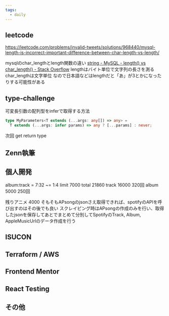 ```yaml
---
tags:
  - daily
---
```

## leetcode
https://leetcode.com/problems/invalid-tweets/solutions/968440/mysql-length-is-incorrect-important-difference-between-char-length-vs-length/

mysqlのchar_lengthとlength関数の違い
[string - MySQL - length() vs char\_length() - Stack Overflow](https://stackoverflow.com/questions/1734334/mysql-length-vs-char-length?rq=1)
lengthはバイト単位で文字列の長さを測る
char_lengthは文字単位
なので日本語などはlengthだと「あ」が3とかになったりする可能性がある

## type-challenge
可変長引数の配列型をinferで取得する方法
```ts
type MyParameters<T extends (...args: any[]) => any> =
  T extends (...args: infer params) => any ? [...params] : never;
```

次回 get return type

## Zenn執筆

## 個人開発
album:track = 7:32 ~= 1:4
limit 7000
total 21860
track 16000
320回
album 5000
250回

残りアニメ 4000
そもそもAPsongのjsonさえ取得できれば、spotifyのAPIを呼び出すのはその後でも良い
スクレイピング時はAPsongの作成のみを行い、取得したjsonを保存してあとでまとめて分別してSpotifyのTrack, Album, AppleMusicUrlのデータ作成を行う

## ISUCON

## Terraform / AWS

## Frontend Mentor

## React Testing

## その他

